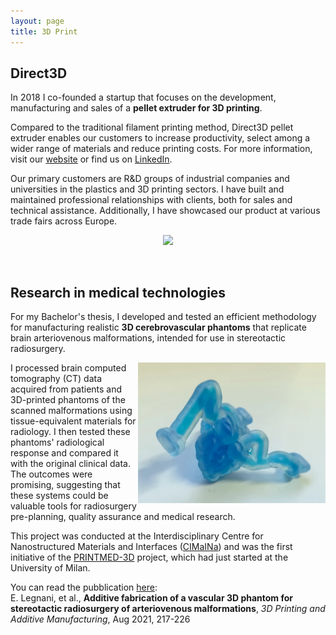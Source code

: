 ```yaml
---
layout: page
title: 3D Print
---
```

## Direct3D

In 2018 I co-founded a startup that focuses on the development, manufacturing and sales of a **pellet extruder for 3D printing**.

Compared to the traditional filament printing method, Direct3D pellet extruder enables our customers to increase productivity, select among a wider range of materials and reduce printing costs. For more information, visit our [website](https://www.direct3d.it) or find us on [LinkedIn](https://www.linkedin.com/company/direct3d-pellet-extrusion/).

Our primary customers are R&D groups of industrial companies and universities in the plastics and 3D printing sectors. I have built and maintained professional relationships with clients, both for sales and technical assistance. Additionally, I have showcased our product at various trade fairs across Europe.

<p align="center">
  <img width=680 img src="/assets/img/direct3d.png"/>
</p>

<br>

## Research in medical technologies

For my Bachelor's thesis, I developed and tested an efficient methodology for manufacturing realistic **3D cerebrovascular phantoms** that replicate brain arteriovenous malformations, intended for use in stereotactic radiosurgery.

  <img class="post-img" width=300 align="right" src="/assets/img/mav.jpg"/>

I processed brain computed tomography (CT) data acquired from patients and 3D-printed phantoms of the scanned malformations using tissue-equivalent materials for radiology. I then tested these phantoms' radiological response and compared it with the original clinical data. The outcomes were promising, suggesting that these systems could be valuable tools for radiosurgery pre-planning, quality assurance and medical research.

This project was conducted at the Interdisciplinary Centre for Nanostructured Materials and Interfaces ([CIMaINa](https://cimaina2.fisica.unimi.it/)) and was the first initiative of the [PRINTMED-3D](https://printmed-3d.com/en/) project, which had just started at the University of Milan.

You can read the pubblication [here](https://www.liebertpub.com/doi/10.1089/3dp.2020.0305): <br>
E. Legnani, et al., **Additive fabrication of a vascular 3D phantom for stereotactic radiosurgery of arteriovenous malformations**, *3D Printing and Additive Manufacturing*, Aug 2021, 217-226
